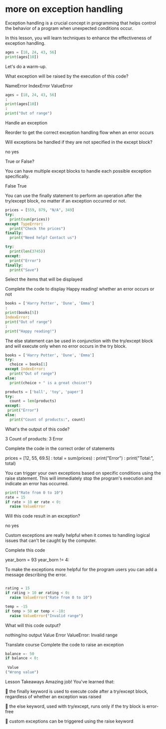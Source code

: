 # more on exception handling

Exception handling is a crucial concept in programming that helps control the behavior of a program when unexpected conditions occur.

In this lesson, you will learn techniques to enhance the effectiveness of exception handling.

```py
ages = [18, 24, 43, 56]
print(ages[10])
```

Let's do a warm-up.

What exception will be raised by the execution of this code?

NameError
IndexError
ValueError

```py
ages = [18, 24, 43, 56]
:
print(ages[10])
:
print("Out of range")
```

Handle an exception

Reorder to get the correct exception handling flow when an error occurs

Will exceptions be handled if they are not specified in the except block?

no
yes

True or False?

You can have multiple except blocks to handle each possible exception specifically.

False
True

You can use the finally statement to perform an operation after the try/except block, no matter if an exception occurred or not.

```py
prices = [559, 879, "N/A", 349]
try:
  print(sum(prices))
except TypeError:
  print("Check the prices")
finally:
  print("Need help? Contact us")
```

```py
try:
  print(len(3745))
except:
  print("Error")
finally:
  print("Save")
```

Select the items that will be displayed

Complete the code to display Happy reading! whether an error occurs or not

```py
books = ['Harry Potter', 'Dune', 'Emma']
:
print(books[5])
IndexError:
print("Out of range")
:
print("Happy reading!")
```

The else statement can be used in conjunction with the try/except block and will execute only when no error occurs in the try block.

```py
books = ['Harry Potter', 'Dune', 'Emma']
try:
  choice = books[1]
except IndexError:
  print("Out of range")
else:
  print(choice + " is a great choice!")
```
```py
products = ['ball', 'toy', 'paper']
try:
  count = len(products)
except:
 print("Error")
else:
  print("Count of products:", count)
```
What's the output of this code?

3
Count of products: 3
Error


Complete the code in the correct order of statements

prices = [12, 55, 69.5]
:
total = sum(prices)
:
print("Error")
:
print("Total:", total)

You can trigger your own exceptions based on specific conditions using the raise statement. This will immediately stop the program's execution and indicate an error has occurred.

```py
print("Rate from 0 to 10")
rate = 15
if rate > 10 or rate < 0:
  raise ValueError
```

Will this code result in an exception?

no
yes

Custom exceptions are really helpful when it comes to handling logical issues that can't be caught by the computer.

Complete this code

year_born = 93
year_born != 4:

To make the exceptions more helpful for the program users you can add a message describing the error.

```py

rating = 15
if rating > 10 or rating < 0:
  raise ValueError("Rate from 0 to 10")

```

```py
temp = -15
if temp > 50 or temp < -10:
  raise ValueError("Invalid range")
```

What will this code output?

nothing/no output
Value Error
ValueError: Invalid range


Translate course
Complete the code to raise an exception
```py
balance =- 50
if balance < 0:
  
 Value
("Wrong value")

```

Lesson Takeaways
Amazing job! You've learned that:

 

🌟 the finally keyword is used to execute code after a try/except block, regardless of whether an exception was raised

🌟 the else keyword, used with try/except, runs only if the try block is error-free

🌟 custom exceptions can be triggered using the raise keyword


